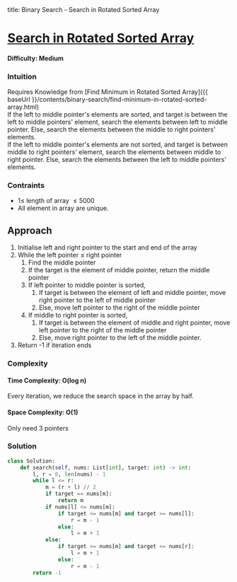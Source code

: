 <frontmatter>
  title: Binary Search - Search in Rotated Sorted Array
</frontmatter>

# [Search in Rotated Sorted Array](https://leetcode.com/problems/search-in-rotated-sorted-array/)
#### Difficulty: Medium

### Intuition
Requires Knowledge from [Find Minimum in Rotated Sorted Array]({{ baseUrl }}/contents/binary-search/find-minimum-in-rotated-sorted-array.html) <br>
If the left to middle pointer's elements are sorted, and target is between the left to middle pointers' element, search the elements between left to middle pointer. Else, search the elements between the middle to right pointers' elements. <br>
If the left to middle pointer's elements are not sorted, and target is between middle to right pointers' element, search the elements between middle to right pointer. Else, search the elements between the left to middle pointers' elements.

### Contraints
- $1\leqslant$ length of array $\leqslant 5000$
- All element in array are unique.

## Approach
1. Initialise left and right pointer to the start and end of the array
2. While the left pointer $\leqslant$ right pointer
    1. Find the middle pointer
    2. If the target is the element of middle pointer, return the middle pointer
    3. If left pointer to middle pointer is sorted,
        1. If target is between the element of left and middle pointer, move right pointer to the left of middle pointer
        2. Else, move left pointer to the right of the middle pointer
    4. If middle to right pointer is sorted,
        1. If target is between the element of middle and right pointer, move left pointer to the right of the middle pointer
        2. Else, move right pointer to the left of the middle pointer.
3. Return -1 if iteration ends

### Complexity
#### Time Complexity: O(log n)
Every iteration, we reduce the search space in the array by half.
#### Space Complexity: O(1)
Only need 3 pointers
### Solution
<panel header="Don't cheat yourself" type="dark">

```python
class Solution:
    def search(self, nums: List[int], target: int) -> int:
        l, r = 0, len(nums) - 1
        while l <= r:
            m = (r + l) // 2
            if target == nums[m]:
                return m
            if nums[l] <= nums[m]:
                if target <= nums[m] and target >= nums[l]:
                    r = m - 1
                else:
                    l = m + 1
            else:
                if target >= nums[m] and target <= nums[r]:
                    l = m + 1
                else:
                    r = m - 1
        return -1
```
</panel>


